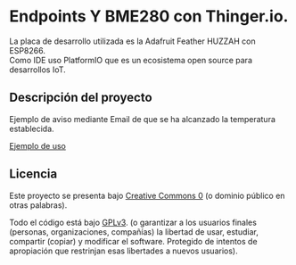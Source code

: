 # Endpoints Y BME280 con Thinger.io.

La placa de desarrollo utilizada es la Adafruit Feather HUZZAH con ESP8266.  
Como IDE uso PlatformIO que es un ecosistema open source para desarrollos IoT.  

## Descripción del proyecto

Ejemplo de aviso mediante Email de que se ha alcanzado la temperatura establecida. 


[Ejemplo de uso](https://youtu.be/EbV-xocjoMA)



## Licencia

Este proyecto se presenta bajo [Creative Commons 0](https://creativecommons.org/publicdomain/zero/1.0/) (o dominio público en otras palabras). 

Todo el código está bajo [GPLv3](https://www.gnu.org/licenses/gpl-3.0.en.html). (o garantizar a los usuarios finales (personas, organizaciones, compañías) la libertad de usar, estudiar, compartir (copiar) y modificar el software. Protegido de intentos de apropiación que restrinjan esas libertades a nuevos usuarios).